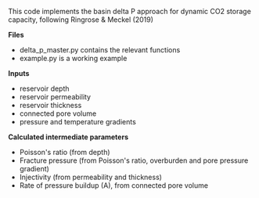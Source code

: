 This code implements the basin delta P approach for dynamic CO2 storage capacity, following Ringrose & Meckel (2019)

**Files**
- delta_p_master.py contains the relevant functions
- example.py is a working example

**Inputs**
- reservoir depth
- reservoir permeability
- reservoir thickness
- connected pore volume
- pressure and temperature gradients

**Calculated intermediate parameters**
- Poisson's ratio (from depth)
- Fracture pressure (from Poisson's ratio, overburden and pore pressure gradient)
- Injectivity (from permeability and thickness)
- Rate of pressure buildup (A), from connected pore volume


